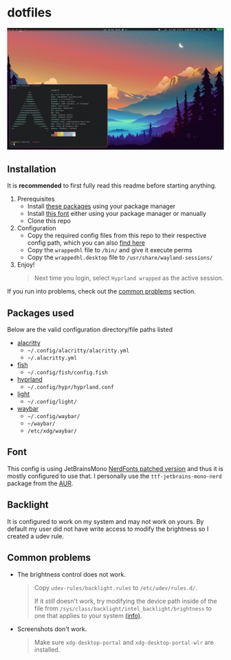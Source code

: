 # dotfiles
![Screenshot](.screenshots/0.jpg)

## Installation
It is **recommended** to first fully read this readme before starting anything.
1. Prerequisites
    - Install [these packages](#packages-used) using your package manager
    - Install [this font](#font) either using your package manager or manually
    - Clone this repo
1. Configuration
    - Copy the required config files from this repo to their respective config path, which you can also [find here](#packages-used)
    - Copy the `wrappedhl` file to `/bin/` and give it execute perms
    - Copy the `wrappedhl.desktop` file to `/usr/share/wayland-sessions/`
1. Enjoy!
    > Next time you login, select `Hyprland wrapped` as the active session.

If you run into problems, check out the [common problems](#common-problems) section.

## Packages used
Below are the valid configuration directory/file paths listed
- [alacritty](https://wiki.archlinux.org/title/Alacritty#Configuration)
  - `~/.config/alacritty/alacritty.yml`
  - `~/.alacritty.yml`
- [fish](https://wiki.archlinux.org/title/Fish#Configuration)
  - `~/.config/fish/config.fish`
- [hyprland](https://wiki.hyprland.org/Getting-Started/Master-Tutorial/)
  - `~/.config/hypr/hyprland.conf`
- [light](https://wiki.archlinux.org/title/Backlight#light)
  - `~/.config/light/`
- [waybar](https://github.com/Alexays/Waybar/wiki)
  - `~/.config/waybar/`
  - `~/waybar/`
  - `/etc/xdg/waybar/`

## Font
This config is using JetBrainsMono [NerdFonts patched version](https://github.com/ryanoasis/nerd-fonts) and thus it is mostly configured to use that.
I personally use the `ttf-jetbrains-mono-nerd` package from the [AUR](https://archlinux.org/packages/community/any/ttf-jetbrains-mono-nerd/).

## Backlight
It is configured to work on my system and may not work on yours. By default my user did not have write access to modify the brightness so I created a udev rule.

## Common problems
- The brightness control does not work.
    > Copy `udev-rules/backlight.rules` to `/etc/udev/rules.d/`.
    > 
    > If it *still* doesn't work, try modifying the device path inside of the file from `/sys/class/backlight/intel_backlight/brightness` to one that applies to your system [(info)](#backlight).

- Screenshots don't work.
    > Make sure `xdg-desktop-portal` and `xdg-desktop-portal-wlr` are installed.
